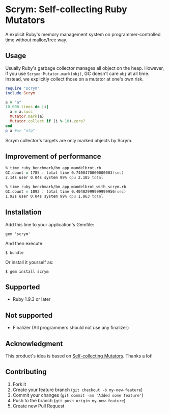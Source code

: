 # Scrym: Self-collecting Ruby Mutators

A explicit Ruby's memory management system on programmer-controlled time without malloc/free way.

## Usage

Usually Ruby's garbage collector manages all object on the heap.
However, if you use ``Scrym::Mutator.mark(obj)``, GC doesn't care ``obj`` at all time.
Instead, we explicitly collect those on a mutator at one's own risk.

```ruby
require "scrym"
include Scrym

a = "a"
10_000.times do |i|
  a = a.succ
  Mutator.mark(a)
  Mutator.collect if (i % 10).zero?
end
p a #=> "ntq"
```
Scrym collector's targets are only marked objects by Scrym.

## Improvement of performance

```zsh
% time ruby benchmark/bm_app_mandelbrot.rb
GC.count = 1785 : total time 0.7400470000000003(sec)
2.14s user 0.04s system 99% cpu 2.185 total

% time ruby benchmark/bm_app_mandelbrot_with_scrym.rb
GC.count = 1092 : total time 0.40402999999999956(sec)
1.92s user 0.04s system 99% cpu 1.963 total
```

## Installation

Add this line to your application's Gemfile:

    gem 'scrym'

And then execute:

    $ bundle

Or install it yourself as:

    $ gem install scrym

## Supported

* Ruby 1.9.3 or later

## Not supported

* Finalizer (All programmers should not use any finalizer)

## Acknowledgment

This product's idea is based on [Self-collecting Mutators](http://tiptoe.cs.uni-salzburg.at/short-term-memory/).
Thanks a lot!

## Contributing

1. Fork it
2. Create your feature branch (`git checkout -b my-new-feature`)
3. Commit your changes (`git commit -am 'Added some feature'`)
4. Push to the branch (`git push origin my-new-feature`)
5. Create new Pull Request
